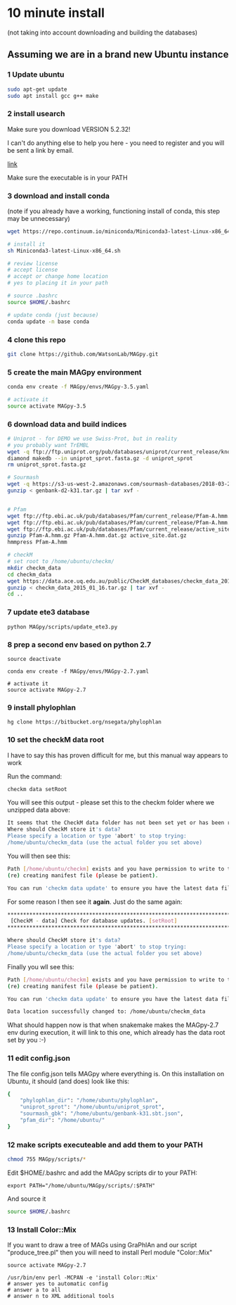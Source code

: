 # 10 minute install

(not taking into account downloading and building the databases)

## Assuming we are in a brand new Ubuntu instance

### 1 Update ubuntu
```sh
sudo apt-get update
sudo apt install gcc g++ make
```

### 2 install usearch 

Make sure you download VERSION 5.2.32!

I can't do anything else to help you here - you need to register and you will be sent a link by email.

[link](https://www.drive5.com/usearch/download.html)

Make sure the executable is in your PATH

### 3 download and install conda

(note if you already have a working, functioning install of conda, this step may be unnecessary)

```sh
wget https://repo.continuum.io/miniconda/Miniconda3-latest-Linux-x86_64.sh

# install it
sh Miniconda3-latest-Linux-x86_64.sh

# review license
# accept license
# accept or change home location
# yes to placing it in your path

# source .bashrc
source $HOME/.bashrc

# update conda (just because)
conda update -n base conda
```

### 4 clone this repo
```sh
git clone https://github.com/WatsonLab/MAGpy.git
```

### 5 create the main MAGpy environment
```sh
conda env create -f MAGpy/envs/MAGpy-3.5.yaml

# activate it
source activate MAGpy-3.5
```

### 6 download data and build indices
```sh
# Uniprot - for DEMO we use Swiss-Prot, but in reality
# you probably want TrEMBL
wget -q ftp://ftp.uniprot.org/pub/databases/uniprot/current_release/knowledgebase/complete/uniprot_sprot.fasta.gz 
diamond makedb --in uniprot_sprot.fasta.gz -d uniprot_sprot
rm uniprot_sprot.fasta.gz

# Sourmash
wget -q https://s3-us-west-2.amazonaws.com/sourmash-databases/2018-03-29/genbank-d2-k31.tar.gz
gunzip < genbank-d2-k31.tar.gz | tar xvf -


# Pfam
wget ftp://ftp.ebi.ac.uk/pub/databases/Pfam/current_release/Pfam-A.hmm.gz
wget ftp://ftp.ebi.ac.uk/pub/databases/Pfam/current_release/Pfam-A.hmm.dat.gz
wget ftp://ftp.ebi.ac.uk/pub/databases/Pfam/current_release/active_site.dat.gz
gunzip Pfam-A.hmm.gz Pfam-A.hmm.dat.gz active_site.dat.gz
hmmpress Pfam-A.hmm

# checkM
# set root to /home/ubuntu/checkm/
mkdir checkm_data
cd checkm_data
wget https://data.ace.uq.edu.au/public/CheckM_databases/checkm_data_2015_01_16.tar.gz
gunzip < checkm_data_2015_01_16.tar.gz | tar xvf -
cd ..
```

### 7 update ete3 database
```
python MAGpy/scripts/update_ete3.py
```

### 8 prep a second env based on python 2.7
```
source deactivate

conda env create -f MAGpy/envs/MAGpy-2.7.yaml

# activate it
source activate MAGpy-2.7
```

### 9 install phylophlan
```
hg clone https://bitbucket.org/nsegata/phylophlan
```

### 10 set the checkM data root

I have to say this has proven difficult for me, but this manual way appears to work

Run the command:

```sh
checkm data setRoot
```

You will see this output - please set this to the checkm folder where we unzipped data above:
```sh
It seems that the CheckM data folder has not been set yet or has been removed. Running: 'checkm data setRoot'.
Where should CheckM store it's data?
Please specify a location or type 'abort' to stop trying:
/home/ubuntu/checkm_data (use the actual folder you set above)
```

You will then see this:

```sh
Path [/home/ubuntu/checkm] exists and you have permission to write to this folder.
(re) creating manifest file (please be patient).

You can run 'checkm data update' to ensure you have the latest data files.

```

For some reason I then see it **again**.  Just do the same again:

```sh
*******************************************************************************
 [CheckM - data] Check for database updates. [setRoot]
*******************************************************************************

Where should CheckM store it's data?
Please specify a location or type 'abort' to stop trying:
/home/ubuntu/checkm_data (use the actual folder you set above)
```

Finally you wll see this:

```sh
Path [/home/ubuntu/checkm] exists and you have permission to write to this folder.
(re) creating manifest file (please be patient).

You can run 'checkm data update' to ensure you have the latest data files.

Data location successfully changed to: /home/ubuntu/checkm_data

```

What should happen now is that when snakemake makes the MAGpy-2.7 env during execution, it will link to this one, which already has the data root set by you :-)

### 11 edit config.json

The file config.json tells MAGpy where everything is.  On this installation on Ubuntu, it should (and does) look like this:

```sh
{
    "phylophlan_dir": "/home/ubuntu/phylophlan",
    "uniprot_sprot": "/home/ubuntu/uniprot_sprot",
    "sourmash_gbk": "/home/ubuntu/genbank-k31.sbt.json",
    "pfam_dir": "/home/ubuntu/"
}
```

### 12 make scripts executeable and add them to your PATH

```sh
chmod 755 MAGpy/scripts/*
```

Edit $HOME/.bashrc and add the MAGpy scripts dir to your PATH:

```
export PATH="/home/ubuntu/MAGpy/scripts/:$PATH"
```

And source it

```sh
source $HOME/.bashrc
```

### 13 Install Color::Mix

If you want to draw a tree of MAGs using GraPhlAn and our script "produce_tree.pl" then you will need to install Perl module "Color::Mix"

```
source activate MAGpy-2.7

/usr/bin/env perl -MCPAN -e 'install Color::Mix'
# answer yes to automatic config
# answer a to all
# answer n to XML additional tools
```




